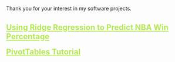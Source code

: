 Thank you for your interest in my software projects.
<br/><br/>
<h2 style="margin: 0;"><a href="/DataScience/RidgeRegressionNBA" target="_blank" style="color:#B5E853">Using Ridge Regression to Predict NBA Win Percentage</a></h2>
<br/>
<h2 style="margin: 0;"><a href="/AdvancedDataScience/PivotTables" target="_blank" style="color:#B5E853">PivotTables Tutorial</a></h2>
